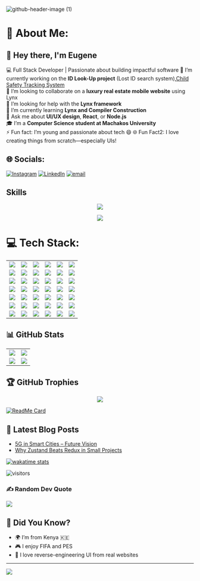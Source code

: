 
![github-header-image (1)](https://github.com/user-attachments/assets/1135abb7-13a2-45d9-917b-02147868bc46)
# 💫 About Me:
## 👋 Hey there, I'm Eugene
💻 Full Stack Developer | Passionate about building impactful software
🔭 I’m currently working on the **ID Look-Up project** (Lost ID search system),[Child Safety Tracking System](#) <br>
👯 I’m looking to collaborate on a **luxury real estate mobile website** using Lynx<br>
🤝 I’m looking for help with the **Lynx framework**<br>
🌱 I’m currently learning **Lynx and Compiler Construction**<br>
💬 Ask me about **UI/UX design**, **React**, or **Node.js**<br>
🎓 I’m a **Computer Science student at Machakos University**<br>
⚡ Fun fact: I’m young and passionate about tech 😄
🌐 Fun Fact2: I love creating things from scratch—especially UIs!
## 🌐 Socials:
[![Instagram](https://img.shields.io/badge/Instagram-%23E4405F.svg?logo=Instagram&logoColor=white)](https://instagram.com/Wizardhunter1) [![LinkedIn](https://img.shields.io/badge/LinkedIn-%230077B5.svg?logo=linkedin&logoColor=white)](https://linkedin.com/in/Eugynee) [![email](https://img.shields.io/badge/Email-D14836?logo=gmail&logoColor=white)](mailto:eugyneehunter@gmail.com) 

## Skills
<p align="center">
  <a href="https://skillicons.dev">
    <img src="https://skillicons.dev/icons?i=git,github,heroku,js,mongodb,nextjs,nodejs" />
  </a>
</p>

<p align="center">
  <a href="https://skillicons.dev">
    <img src="https://skillicons.dev/icons?i=express,react,redux,tailwind,ts,vercel,vite" />
  </a>
</p>

# 💻 Tech Stack:

  <table>
    <tr>
      <td><img src="https://img.shields.io/badge/javascript-%23323330.svg?style=for-the-badge&logo=javascript&logoColor=%23F7DF1E" /></td>
      <td><img src="https://img.shields.io/badge/typescript-%23007ACC.svg?style=for-the-badge&logo=typescript&logoColor=white" /></td>
      <td><img src="https://img.shields.io/badge/node.js-6DA55F?style=for-the-badge&logo=node.js&logoColor=white" /></td>
      <td><img src="https://img.shields.io/badge/react-%2320232a.svg?style=for-the-badge&logo=react&logoColor=%2361DAFB" /></td>
      <td><img src="https://img.shields.io/badge/react_native-%2320232a.svg?style=for-the-badge&logo=react&logoColor=%2361DAFB" /></td>
      <td><img src="https://img.shields.io/badge/gradle-02303A.svg?style=for-the-badge&logo=Gradle&logoColor=white" /></td>
    </tr>
    <tr>
      <td><img src="https://img.shields.io/badge/next.js-black.svg?style=for-the-badge&logo=next.js&logoColor=white" /></td>
      <td><img src="https://img.shields.io/badge/express.js-%23404d59.svg?style=for-the-badge&logo=express&logoColor=%2361DAFB" /></td>
      <td><img src="https://img.shields.io/badge/nodemon-%23323330.svg?style=for-the-badge&logo=nodemon&logoColor=%BBDEAD" /></td>
      <td><img src="https://img.shields.io/badge/pnpm-%234a4a4a.svg?style=for-the-badge&logo=pnpm&logoColor=f69220" /></td>
      <td><img src="https://img.shields.io/badge/prettier-%23F7B93E.svg?style=for-the-badge&logo=prettier&logoColor=black" /></td>
      <td><img src="https://img.shields.io/badge/postman-FF6C37.svg?style=for-the-badge&logo=postman&logoColor=white" /></td>
    </tr>
    <tr>
      <td><img src="https://img.shields.io/badge/twilio-F22F46.svg?style=for-the-badge&logo=Twilio&logoColor=white" /></td>
      <td><img src="https://img.shields.io/badge/npm-%23CB3837.svg?style=for-the-badge&logo=npm&logoColor=white" /></td>
      <td><img src="https://img.shields.io/badge/vercel-%23000000.svg?style=for-the-badge&logo=vercel&logoColor=white" /></td>
      <td><img src="https://img.shields.io/badge/netlify-%23000000.svg?style=for-the-badge&logo=netlify&logoColor=#00C7B7" /></td>
      <td><img src="https://img.shields.io/badge/heroku-%23430098.svg?style=for-the-badge&logo=heroku&logoColor=white" /></td>
      <td><img src="https://img.shields.io/badge/mongodb-%234ea94b.svg?style=for-the-badge&logo=mongodb&logoColor=white" /></td>
    </tr>
    <tr>
     <td><img src="https://img.shields.io/badge/chart.js-F5788D.svg?style=for-the-badge&logo=chart.js&logoColor=white" /></td>
      <td><img src="https://img.shields.io/badge/chakra-%234ED1C5.svg?style=for-the-badge&logo=chakraui&logoColor=white" /></td>
      <td><img src="https://img.shields.io/badge/Microsoft%20SQL%20Server-CC2927?style=for-the-badge&logo=microsoft%20sql%20server&logoColor=white" /></td>
      <td><img src="https://img.shields.io/badge/mysql-4479A1.svg?style=for-the-badge&logo=mysql&logoColor=white" /></td>
      <td><img src="https://img.shields.io/badge/render-%2346E3B7.svg?style=for-the-badge&logo=render&logoColor=white" /></td>
       <td><img src="https://img.shields.io/badge/angular-%23DD0031.svg?style=for-the-badge&logo=angular&logoColor=white" /></td>
    </tr>
    <tr>
      <td><img src="https://img.shields.io/badge/jquery-%230769AD.svg?style=for-the-badge&logo=jquery&logoColor=white" /></td>
      <td><img src="https://img.shields.io/badge/react_query-FF4154.svg?style=for-the-badge&logo=reactquery&logoColor=white" /></td>
      <td><img src="https://img.shields.io/badge/react_router-CA4245.svg?style=for-the-badge&logo=react-router&logoColor=white" /></td>
      <td><img src="https://img.shields.io/badge/expo-1C1E24?style=for-the-badge&logo=expo&logoColor=#D04A37" /></td>
      <td><img src="https://img.shields.io/badge/angular.js-%23E23237.svg?style=for-the-badge&logo=angularjs&logoColor=white" /></td>
      <td><img src="https://img.shields.io/badge/bootstrap-%238511FA.svg?style=for-the-badge&logo=bootstrap&logoColor=white" /></td>
    </tr>
    <tr>
       <td><img src="https://img.shields.io/badge/vite-%23646CFF.svg?style=for-the-badge&logo=vite&logoColor=white" /></td>
      <td><img src="https://img.shields.io/badge/nginx-%23009639.svg?style=for-the-badge&logo=nginx&logoColor=white" /></td>
      <td><img src="https://img.shields.io/badge/framer-black?style=for-the-badge&logo=framer&logoColor=blue" /></td>
      <td><img src="https://img.shields.io/badge/threejs-black?style=for-the-badge&logo=three.js&logoColor=white" /></td>
      <td><img src="https://img.shields.io/badge/react_hook_form-%23EC5990.svg?style=for-the-badge&logo=reacthookform&logoColor=white" /></td>
      <td><img src="https://img.shields.io/badge/tailwindcss-%2338B2AC.svg?style=for-the-badge&logo=tailwind-css&logoColor=white" /></td>
    </tr>
    <tr>
        <td><img src="https://img.shields.io/badge/github-%23121011.svg?style=for-the-badge&logo=github&logoColor=white" /></td>
      <td><img src="https://img.shields.io/badge/github%20actions-%232671E5.svg?style=for-the-badge&logo=githubactions&logoColor=white" /></td>
      <td><img src="https://img.shields.io/badge/eslint-4B3263.svg?style=for-the-badge&logo=eslint&logoColor=white" /></td>
       <td><img src="https://img.shields.io/badge/canva-%2300C4CC.svg?style=for-the-badge&logo=Canva&logoColor=white" /></td>
      <td><img src="https://img.shields.io/badge/git-%23F05033.svg?style=for-the-badge&logo=git&logoColor=white" /></td>
        <td><img src="https://img.shields.io/badge/figma-%23F24E1E.svg?style=for-the-badge&logo=figma&logoColor=white" /></td>
    </tr>
  </table>

## 📊 GitHub Stats

<table>
  <tr>
    <td>
      <img src="https://github-readme-stats.vercel.app/api?username=grealishgit&show_icons=true&theme=dark" />
    </td>
    <td>
      <img src="https://nirzak-streak-stats.vercel.app/?user=Grealishgit&theme=dark&hide_border=false" />
    </td>
  </tr>
  <tr>
    <td>
      <img src="https://github-readme-stats.vercel.app/api/top-langs/?username=Grealishgit&theme=dark&hide_border=false&layout=compact" />
    </td>
    <td>
      <img src="https://api.githubtrends.io/user/svg/Grealishgit/repos?time_range=one_year&theme=dark" />
    </td>
  </tr>
</table>


## 🏆 GitHub Trophies
<div align="center">
 <img src="https://github-profile-trophy.vercel.app/?username=Grealishgit&theme=darkhub&column=9&no-frame=true" />
</div>

[![ReadMe Card](https://github-readme-stats.vercel.app/api/pin/?username=Grealishgit&repo=child-tracker&theme=radical)](https://github.com/Grealishgit/child-tracker)

## 📝 Latest Blog Posts
- [5G in Smart Cities – Future Vision](#)
- [Why Zustand Beats Redux in Small Projects](#)

[![wakatime stats](https://github-readme-stats.vercel.app/api/wakatime?username=grealishgit)](https://github.com/anuraghazra/github-readme-stats)

![visitors](https://visitor-badge.laobi.icu/badge?page_id=Grealishgit.Grealishgit)

### ✍️ Random Dev Quote
![](https://quotes-github-readme.vercel.app/api?type=horizontal&theme=radical)

## 🧠 Did You Know?
- 🌍 I’m from Kenya 🇰🇪
- 🎮 I enjoy FIFA and PES
- 🧠 I love reverse-engineering UI from real websites

---
[![](https://visitcount.itsvg.in/api?id=Grealishgit&icon=0&color=0)](https://visitcount.itsvg.in)

<!-- Proudly created with GPRM ( https://gprm.itsvg.in ) -->
